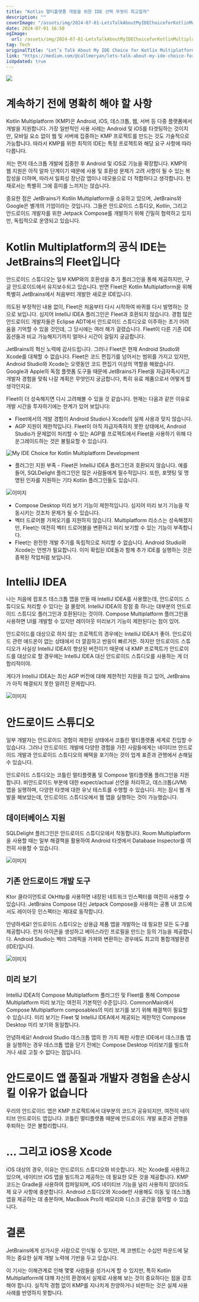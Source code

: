 ```yaml
---
title: "Kotlin 멀티플랫폼 개발을 위한 IDE 선택 무엇이 최고일까"
description: ""
coverImage: "/assets/img/2024-07-01-LetsTalkAboutMyIDEChoiceforKotlinMultiplatformDevelopment_0.png"
date: 2024-07-01 16:50
ogImage:
  url: /assets/img/2024-07-01-LetsTalkAboutMyIDEChoiceforKotlinMultiplatformDevelopment_0.png
tag: Tech
originalTitle: "Let’s Talk About My IDE Choice for Kotlin Multiplatform Development"
link: "https://medium.com/@callmeryan/lets-talk-about-my-ide-choice-for-kotlin-multiplatform-development-6fc2b11a8a64"
isUpdated: true
---
```


<img src="/assets/img/2024-07-01-LetsTalkAboutMyIDEChoiceforKotlinMultiplatformDevelopment_0.png" />

# 계속하기 전에 명확히 해야 할 사항

Kotlin Multiplatform (KMP)은 Android, iOS, 데스크톱, 웹, 서버 등 다중 플랫폼에서 개발을 지원합니다. 가장 일반적인 사용 사례는 Android 및 iOS를 타겟팅하는 것이지만, 모바일 요소 없이 웹 및 서버에 집중하는 KMP 프로젝트를 만드는 것도 기술적으로 가능합니다. 따라서 KMP를 위한 최적의 IDE는 특정 프로젝트와 해당 요구 사항에 따라 다릅니다.

저는 먼저 데스크톱 개발에 집중한 후 Android 및 iOS로 기능을 확장합니다. KMP의 웹 지원은 아직 알파 단계이기 때문에 사용 및 호환성 문제가 고려 사항이 될 수 있는 복잡성을 더하며, 따라서 일회성 장난감 앱이나 데모용으로 더 적합하다고 생각합니다. 현재로서는 특별히 그에 흥미를 느끼지는 않습니다.

<!-- seedividend - 사각형 -->

<ins class="adsbygoogle"
     style="display:block"
     data-ad-client="ca-pub-4877378276818686"
     data-ad-slot="1898504329"
     data-ad-format="auto"
     data-full-width-responsive="true"></ins>

<script>
     (adsbygoogle = window.adsbygoogle || []).push({});
</script>

중요한 점은 JetBrains가 Kotlin Multiplatform을 소유하고 있으며, JetBrains와 Google은 별개의 기업이라는 것입니다. 그들은 안드로이드 스튜디오, Kotlin, 그리고 안드로이드 개발자를 위한 Jetpack Compose를 개발하기 위해 긴밀히 협력하고 있지만, 독립적으로 운영되고 있습니다.

# Kotlin Multiplatform의 공식 IDE는 JetBrains의 Fleet입니다

안드로이드 스튜디오는 일부 KMP와의 호환성을 추가 플러그인을 통해 제공하지만, 구글 안드로이드에서 유지보수되고 있습니다. 반면 Fleet은 Kotlin Multiplatform을 위해 특별히 JetBrains에서 처음부터 개발한 새로운 IDE입니다.

의도된 부정적인 내용 없이, Fleet은 처음부터 다시 시작하여 바퀴를 다시 발명하는 것으로 보입니다. 심지어 IntelliJ IDEA 플러그인은 Fleet과 호환되지 않습니다. 경험 많은 안드로이드 개발자들은 Eclipse ADT에서 안드로이드 스튜디오로 이주하는 초기 어려움을 기억할 수 있을 것인데, 그 당시에는 여러 해가 걸렸습니다. Fleet이 다른 기존 IDE 옵션들과 비교 가능해지기까지 얼마나 시간이 걸릴지 궁금합니다.

<!-- seedividend - 사각형 -->

<ins class="adsbygoogle"
     style="display:block"
     data-ad-client="ca-pub-4877378276818686"
     data-ad-slot="1898504329"
     data-ad-format="auto"
     data-full-width-responsive="true"></ins>

<script>
     (adsbygoogle = window.adsbygoogle || []).push({});
</script>

JetBrains의 혁신 노력에 감사드립니다. 그러나 Fleet은 현재 Android Studio와 Xcode를 대체할 수 없습니다. Fleet은 코드 편집기를 넘어서는 범위를 가지고 있지만, Android Studio와 Xcode는 오랫동안 코드 편집기 이상의 역할을 해왔습니다. Google과 Apple의 독점 플랫폼 도구들 때문에 JetBrains가 Fleet을 자급자족시키고 개발자 경험을 맞춰 나갈 계획은 무엇인지 궁금합니다, 특히 유료 제품으로서 어떻게 할 생각인지요.

Fleet이 더 성숙해지면 다시 고려해볼 수 있을 것 같습니다. 현재는 다음과 같은 이유로 개발 시간을 투자하기에는 한계가 있어 보입니다:

- Fleet에서의 개발 경험이 Android Studio나 Xcode의 실제 사용과 맞지 않습니다.
- AGP 지원이 제한적입니다. Fleet이 아직 자급자족하지 못한 상태에서, Android Studio가 문제없이 처리할 수 있는 AGP를 프로젝트에서 Fleet을 사용하기 위해 다운그레이드하는 것은 불필요할 수 있습니다.

![My IDE Choice for Kotlin Multiplatform Development](/assets/img/2024-07-01-LetsTalkAboutMyIDEChoiceforKotlinMultiplatformDevelopment_1.png)

<!-- seedividend - 사각형 -->

<ins class="adsbygoogle"
     style="display:block"
     data-ad-client="ca-pub-4877378276818686"
     data-ad-slot="1898504329"
     data-ad-format="auto"
     data-full-width-responsive="true"></ins>

<script>
     (adsbygoogle = window.adsbygoogle || []).push({});
</script>

- 플러그인 지원 부족 - Fleet은 IntelliJ IDEA 플러그인과 호환되지 않습니다. 예를 들어, SQLDelight 플러그인은 많은 사람들에게 필수적입니다. 또한, 포맷팅 및 명명된 인자를 지원하는 기타 Kotlin 플러그인들도 있습니다.

![이미지](/assets/img/2024-07-01-LetsTalkAboutMyIDEChoiceforKotlinMultiplatformDevelopment_2.png)

- Compose Desktop 미리 보기 기능이 제한적입니다. 심지어 미리 보기 기능을 작동시키는 것조차 문제가 될 수 있습니다.
- 벡터 드로어블 가져오기를 지원하지 않습니다. Multiplatform 리소스는 성숙해졌지만, Fleet는 여전히 벡터 드로어블을 변환하고 미리 보기할 수 있는 기능이 부족합니다.
- Fleet는 완전한 개발 주기를 독립적으로 처리할 수 없습니다. Android Studio와 Xcode는 언젠가 필요합니다. 이미 확립된 IDE들과 함께 추가 IDE를 실행하는 것은 중복된 작업처럼 보입니다.

# IntelliJ IDEA

<!-- seedividend - 사각형 -->

<ins class="adsbygoogle"
     style="display:block"
     data-ad-client="ca-pub-4877378276818686"
     data-ad-slot="1898504329"
     data-ad-format="auto"
     data-full-width-responsive="true"></ins>

<script>
     (adsbygoogle = window.adsbygoogle || []).push({});
</script>

나는 처음에 컴포즈 데스크톱 앱을 만들 때 IntelliJ IDEA를 사용했는데, 안드로이드 스튜디오도 처리할 수 있다는 걸 몰랐어. IntelliJ IDEA의 장점 중 하나는 대부분의 안드로이드 스튜디오 플러그인과 호환된다는 것이야. Compose Multiplatform 플러그인을 사용하면 UI를 개발할 수 있지만 레이아웃 미리보기 기능이 제한된다는 점이 있어.

안드로이드를 대상으로 하지 않는 프로젝트의 경우에는 IntelliJ IDEA가 좋아. 안드로이드 관련 애드온이 없는 상태에서 더 깔끔하고 반응이 빠르거든. 하지만 안드로이드 스튜디오가 사실상 IntelliJ IDEA의 향상된 버전이기 때문에 내 KMP 프로젝트가 안드로이드를 대상으로 할 경우에는 IntelliJ IDEA 대신 안드로이드 스튜디오를 사용하는 게 더 합리적이야.

게다가 IntelliJ IDEA는 최신 AGP 버전에 대해 제한적인 지원을 하고 있어, JetBrains가 아직 해결되지 못한 알려진 문제랍니다.

![이미지](/assets/img/2024-07-01-LetsTalkAboutMyIDEChoiceforKotlinMultiplatformDevelopment_3.png)

<!-- seedividend - 사각형 -->

<ins class="adsbygoogle"
     style="display:block"
     data-ad-client="ca-pub-4877378276818686"
     data-ad-slot="1898504329"
     data-ad-format="auto"
     data-full-width-responsive="true"></ins>

<script>
     (adsbygoogle = window.adsbygoogle || []).push({});
</script>

# 안드로이드 스튜디오

일부 개발자는 안드로이드 경험이 제한된 상태에서 코틀린 멀티플랫폼 세계로 진입할 수 있습니다. 그러나 안드로이드 개발에 다양한 경험을 가진 사람들에게는 네이티브 안드로이드 개발과 안드로이드 스튜디오의 혜택을 포기하는 것이 업계 표준과 관행에서 손해일 수 있습니다.

안드로이드 스튜디오는 코틀린 멀티플랫폼 및 Compose 멀티플랫폼 플러그인을 지원합니다. 비안드로이드 부분에 대한 expect/actual 선언을 처리하고, 데스크톱(JVM) 앱을 실행하며, 다양한 타겟에 대한 유닛 테스트를 수행할 수 있습니다. 저는 잠시 웹 개발을 해보았는데, 안드로이드 스튜디오에서 웹 앱을 실행하는 것이 가능했습니다.

## 데이터베이스 지원

<!-- seedividend - 사각형 -->

<ins class="adsbygoogle"
     style="display:block"
     data-ad-client="ca-pub-4877378276818686"
     data-ad-slot="1898504329"
     data-ad-format="auto"
     data-full-width-responsive="true"></ins>

<script>
     (adsbygoogle = window.adsbygoogle || []).push({});
</script>

SQLDelight 플러그인은 안드로이드 스튜디오에서 작동합니다. Room Multiplatform을 사용할 때는 일부 해결책을 활용하여 Android 타겟에서 Database Inspector를 여전히 사용할 수 있습니다.

![이미지](/assets/img/2024-07-01-LetsTalkAboutMyIDEChoiceforKotlinMultiplatformDevelopment_4.png)

## 기존 안드로이드 개발 도구

Ktor 클라이언트로 OkHttp를 사용하면 내장된 네트워크 인스펙터를 여전히 사용할 수 있습니다. JetBrains Compose 대신 Jetpack Compose을 사용하는 공통 UI 코드에서도 레이아웃 인스펙터는 제대로 동작합니다.

<!-- seedividend - 사각형 -->

<ins class="adsbygoogle"
     style="display:block"
     data-ad-client="ca-pub-4877378276818686"
     data-ad-slot="1898504329"
     data-ad-format="auto"
     data-full-width-responsive="true"></ins>

<script>
     (adsbygoogle = window.adsbygoogle || []).push({});
</script>

안녕하세요! 안드로이드 스튜디오는 상용급 제품 앱을 개발하는 데 필요한 모든 도구를 제공합니다. 런처 아이콘을 생성하고 베이스라인 프로필을 만드는 등의 기능을 제공합니다. Android Studio는 벡터 그래픽을 가져와 변환하는 경우에도 최고의 통합개발환경(IDE)입니다.

![이미지](/assets/img/2024-07-01-LetsTalkAboutMyIDEChoiceforKotlinMultiplatformDevelopment_5.png)

## 미리 보기

IntelliJ IDEA의 Compose Multiplatform 플러그인 및 Fleet를 통해 Compose Multiplatform 미리 보기는 여전히 기본적인 수준입니다. CommonMain에서 Compose Multiplatform composables의 미리 보기를 보기 위해 해결책이 필요할 수 있습니다. 미리 보기는 Fleet 및 IntelliJ IDEA에서 제공되는 제한적인 Compose Desktop 미리 보기와 동일합니다.

<!-- seedividend - 사각형 -->

<ins class="adsbygoogle"
     style="display:block"
     data-ad-client="ca-pub-4877378276818686"
     data-ad-slot="1898504329"
     data-ad-format="auto"
     data-full-width-responsive="true"></ins>

<script>
     (adsbygoogle = window.adsbygoogle || []).push({});
</script>

안녕하세요! Android Studio 데스크톱 앱의 한 가지 제한 사항은 IDE에서 데스크톱 앱을 실행하는 경우 데스크톱 앱을 닫기 전에는 Compose Desktop 미리보기를 빌드하거나 새로 고칠 수 없다는 점입니다.

# 안드로이드 앱 품질과 개발자 경험을 손상시킬 이유가 없습니다

우리의 안드로이드 앱은 KMP 프로젝트에서 대부분의 코드가 공유되지만, 여전히 네이티브 안드로이드 앱입니다. 코틀린 멀티플랫폼 때문에 안드로이드 개발 표준과 관행을 후퇴하는 것은 불합리합니다.

# … 그리고 iOS용 Xcode

<!-- seedividend - 사각형 -->

<ins class="adsbygoogle"
     style="display:block"
     data-ad-client="ca-pub-4877378276818686"
     data-ad-slot="1898504329"
     data-ad-format="auto"
     data-full-width-responsive="true"></ins>

<script>
     (adsbygoogle = window.adsbygoogle || []).push({});
</script>

iOS 대상의 경우, 이유는 안드로이드 스튜디오와 비슷합니다. 저는 Xcode를 사용하고 있으며, 네이티브 iOS 앱을 빌드하고 제공하는 데 필요한 모든 것을 제공합니다. KMP 코드는 Gradle을 사용하여 컴파일되며, iOS 네이티브 기능을 널리 사용하지 않더라도 제 요구 사항에 충분합니다. Android 스튜디오와 Xcode만 사용해도 이동 및 데스크톱 앱을 제공하는 데 충분하며, MacBook Pro의 메모리와 디스크 공간을 절약할 수 있습니다.

# 결론

JetBrains에게 성가시운 사람으로 인식될 수 있지만, 제 코멘트는 수십만 파운드에 달하는 중요한 실제 개발 노력에 기반을 두고 있습니다.

이 기사는 이해관계로 인해 몇몇 사람들을 성가시게 할 수 있지만, 특히 Kotlin Multiplatform에 대해 자신의 환경에서 실제로 사용해 보는 것이 중요하다는 점을 강조해야 합니다. 실직적 경험 없이 KMP를 지나치게 찬양하거나 비판하는 것은 실제 사용 사례를 반영하지 못합니다.
